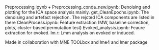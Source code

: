 Preprocessing.ipynb + Preprocessing_conda_new.ipynb: Denoising and plotting for the ICA space analysis mainly.
get_CleanEpochs.ipynb: The denoising and artefact rejection. The rejcted ICA components are listed in there
CleanProcess.ipynb: Feature extraction (MW, baseline correction, plots, cluster-based permutation test)
Evoked_analysis.ipynb: Feaure extraction for evoked.
lm.r: Lmm analysis on evoked or induced.

Made in collaboration with MNE TOOLbox and lme4 and lmer package
